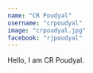 ```yaml
---
name: "CR Poudyal"
username: "crpoudyal"
image: "crpoudyal.jpg"
facebook: "rjpoudyal"
---
```


Hello, I am CR Poudyal.